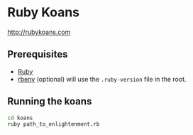 # Ruby Koans

<http://rubykoans.com>

## Prerequisites

- [Ruby](https://www.ruby-lang.org/en/)
- [rbenv](https://github.com/rbenv/rbenv) (optional) will use the `.ruby-version` file in the root.

## Running the koans

```bash
cd koans
ruby path_to_enlightenment.rb
```